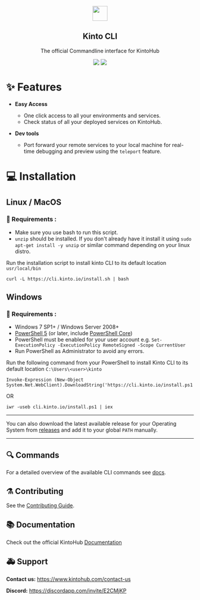 <p align="center">
  <a>
    <img src="https://www.kintohub.com/logo-full-color-horizontal.svg" href="https://kintohub.com" height="40"/>
  </a>
  <h2 align="center">Kinto CLI</h2>
  <p align="center">The official Commandline interface for KintoHub</p>
  <p align="center">
    <img src="https://img.shields.io/badge/status-Alpha-green?style=for-the-badge"></img>
    <img src="https://img.shields.io/github/v/release/kintohub/kinto-cli?style=for-the-badge"></img>
  </p>
</p>

# :sparkles: Features

- **Easy Access**

  - One click access to all your environments and services.
  - Check status of all your deployed services on KintoHub.

- **Dev tools**
  - Port forward your remote services to your local machine for real-time debugging and preview using the `teleport` feature.


# :computer: Installation


## Linux / MacOS

### :seedling: Requirements :

- Make sure you use bash to run this script.
- `unzip` should be installed. If you don't already have it install it using `sudo apt-get install -y unzip` or similar command depending on your linux distro.

Run the installation script to install kinto CLI to its default location `usr/local/bin`

```
curl -L https://cli.kinto.io/install.sh | bash
```

## Windows

### :seedling: Requirements :

- Windows 7 SP1+ / Windows Server 2008+
- [PowerShell 5](https://aka.ms/wmf5download) (or later, include [PowerShell Core](https://docs.microsoft.com/en-us/powershell/scripting/install/installing-powershell-core-on-windows?view=powershell-6))
- PowerShell must be enabled for your user account e.g. `Set-ExecutionPolicy -ExecutionPolicy RemoteSigned -Scope CurrentUser`
- Run PowerShell as Administrator to avoid any errors.

Run the following command from your PowerShell to install Kinto CLI to its default location `C:\Users\<user>\kinto`

```
Invoke-Expression (New-Object System.Net.WebClient).DownloadString('https://cli.kinto.io/install.ps1')
```

OR

```
iwr -useb cli.kinto.io/install.ps1 | iex
```
---

You can also download the latest available release for your Operating System from [releases](https://github.com/kintohub/kinto-cli/releases) and add it to your global `PATH` manually.

---

## :mag: Commands

For a detailed overview of the available CLI commands see [docs](https://docs.kintohub.com/anatomy/cli#commands).

## :alembic: Contributing

See the [Contributing Guide](./CONTRIBUTING.md).

## :books: Documentation

Check out the official KintoHub [Documentation](https://docs.kintohub.com/)

## :ambulance: Support

**Contact us:** https://www.kintohub.com/contact-us

**Discord:** https://discordapp.com/invite/E2CMjKP
